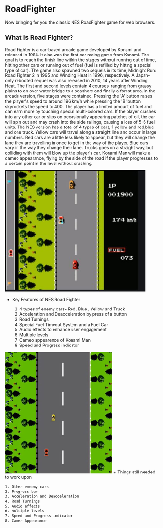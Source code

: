 # RoadFighter
Now bringing for you the classic NES RoadFighter game for web browsers.
## What is Road Fighter?
Road Fighter is a car-based arcade game developed by Konami and released in 1984. It also was the first car racing game from Konami. The goal is to reach the finish line within the stages without running out of time, hitting other cars or running out of fuel (fuel is refilled by hitting a special type of car). The game also spawned two sequels in its time, Midnight Run: Road Fighter 2 in 1995 and Winding Heat in 1996, respectively. A Japan-only rebooted sequel was also released in 2010, 14 years after Winding Heat.
   The first and second levels contain 4 courses, ranging from grassy plains to an over water bridge to a seashore and finally a forest area. In the arcade version, five stages were contained. Pressing the 'A' button raises the player's speed to around 196 km/h while pressing the 'B' button skyrockets the speed to 400. The player has a limited amount of fuel and can earn more by touching special multi-colored cars. If the player crashes into any other car or slips on occasionally appearing patches of oil, the car will spin out and may crash into the side railings, causing a loss of 5-6 fuel units. The NES version has a total of 4 types of cars, 1 yellow and red,blue and one truck. Yellow cars will travel along a straight line and occur in large numbers. Red cars are a little less likely to appear, but they will change the lane they are travelling in once to get in the way of the player. Blue cars vary in the way they change their lane. Trucks goes on a straight way, but colliding with them will blow up the player's car. Konami Man will make a cameo appearance, flying by the side of the road if the player progresses to a certain point in the level without crashing.


<img src="Readme_images/NES.JPG" height="400">
   
+ Key Features of NES Road Fighter
    
    1. 4 types of enemy cars- Red, Blue , Yellow and Truck
    2. Acceleration and Deacceleration by press of a button
    3. Road Turnings
    4. Special Fuel Timeout System and a Fuel Car
    5. Audio effects to enhance user engagement
    6. Multiple levels
    7. Cameo appearence of Konami Man
    8. Speed and Progress indicator
    
<img src="Readme_images/My_Game.JPG" height="400">
+ Things still needed to work upon
 
    1. Other emeemy cars
    2. Progress bar
    3. Acceleration and Deacceleration
    4. Road Turnings
    5. Audio effects
    6. Multiple levels
    7. Speed and Progress indicator
    8. Camer Appearance
